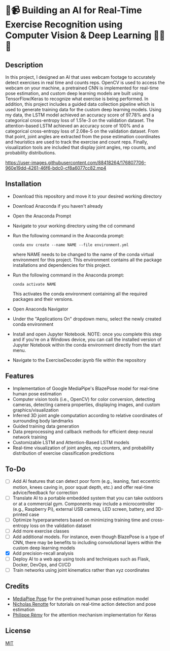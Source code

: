 # :robot::video_camera: Building an AI for Real-Time Exercise Recognition using Computer Vision & Deep Learning :weight_lifting_man::muscle:

## Description
In this project, I designed an AI that uses webcam footage to accurately detect exercises in real time and counts reps. OpenCV is used to access the webcam on your machine, a pretrained CNN is implemented for real-time pose estimation, and custom deep learning models are built using TensorFlow/Keras to recognize what exercise is being performed. In addition, this project includes a guided data collection pipeline which is used to generate training data for the custom deep learning models. Using my data, the LSTM model achieved an accuracy score of 97.78% and a categorical cross-entropy loss of 1.51e-3 on the validation dataset. The attention-based LSTM achieved an accuracy score of 100% and a categorical cross-entropy loss of 2.08e-5 on the validation dataset. From that point, joint angles are extracted from the pose estimation coordinates and heuristics are used to track the exercise and count reps. Finally, visualization tools are included that display joint angles, rep counts, and probability distributions. 

https://user-images.githubusercontent.com/88418264/176807706-960e19dd-4261-46f6-bdc0-cf8a6077cc82.mp4

## Installation
- Download this repository and move it to your desired working directory
- Download Anaconda if you haven't already
- Open the Anaconda Prompt
- Navigate to your working directory using the cd command
- Run the following command in the Anaconda prompt:
	```
  	conda env create --name NAME --file environment.yml
  	```
	where NAME needs to be changed to the name of the conda virtual environment for this project. This environment contains all the package installations and dependencies for this project.
  
- Run the following command in the Anaconda prompt:
  	```
  	conda activate NAME
  	```
	This activates the conda environment containing all the required packages and their versions. 
  
- Open Anaconda Navigator
- Under the "Applications On" dropdown menu, select the newly created conda environment
- Install and open Jupyter Notebook. NOTE: once you complete this step and if you're on a Windows device, you can call the installed version of Jupyter Notebook within the conda environment directly from the start menu.  
- Navigate to the ExerciseDecoder.ipynb file within the repository

## Features

- Implementation of Google MediaPipe's BlazePose model for real-time human pose estimation
- Computer vision tools (i.e., OpenCV) for color conversion, detecting cameras, detecting camera properties, displaying images, and custom graphics/visualization 
- Inferred 3D joint angle computation according to relative coordinates of surrounding body landmarks
- Guided training data generation
- Data preprocessing and callback methods for efficient deep neural network training
- Customizable LSTM and Attention-Based LSTM models
- Real-time visualization of joint angles, rep counters, and probability distribution of exercise classification predictions

## To-Do

- [ ] Add AI features that can detect poor form (e.g., leaning, fast eccentric motion, knees caving in, poor squat depth, etc.) and offer real-time advice/feedback for correction
- [ ] Translate AI to a portable embedded system that you can take outdoors or at a commercial gym. Components may include a microcontroller (e.g., Raspberry Pi), external USB camera, LED screen, battery, and 3D-printed case
- [ ] Optimize hyperparameters based on minimizing training time and cross-entropy loss on the validation dataset
- [ ] Add more exercise classes
- [ ] Add additional models. For instance, even though BlazePose is a type of CNN, there may be benefits to including convolutional layers within the custom deep learning models
- [x] Add precision-recall analysis
- [ ] Deploy AI to a web app using tools and techniques such as Flask, Docker, DevOps, and CI/CD
- [ ] Train networks using joint kinematics rather than xyz coordinates

## Credits

- [MediaPipe Pose](https://google.github.io/mediapipe/solutions/pose.html) for the pretrained human pose estimation model
- [Nicholas Renotte](https://github.com/nicknochnack) for tutorials on real-time action detection and pose estimation
- [Philippe Rémy](https://github.com/philipperemy/keras-attention-mechanism) for the attention mechanism implementation for Keras

## License
[MIT](https://github.com/chrisprasanna/Exercise_Recognition_AI/blob/main/LICENSE)
